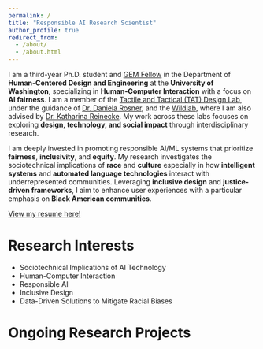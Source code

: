 ```yaml
---
permalink: /
title: "Responsible AI Research Scientist"
author_profile: true
redirect_from: 
  - /about/
  - /about.html
---
```


I am a third-year Ph.D. student and [GEM Fellow](https://www.gemfellowship.org/gem-fellowship-program/) in the Department of **Human-Centered Design and Engineering** at the **University of Washington**, specializing in **Human-Computer Interaction** with a focus on **AI fairness**. I am a member of the [Tactile and Tactical (TAT) Design Lab](https://tat-lab.github.io/), under the guidance of [Dr. Daniela Rosner](https://www.hcde.washington.edu/rosner), and the [Wildlab](https://wildlab.cs.washington.edu/), where I am also advised by [Dr. Katharina Reinecke](https://www.cs.washington.edu/people/faculty/reinecke). My work across these labs focuses on exploring **design, technology, and social impact** through interdisciplinary research.

I am deeply invested in promoting responsible AI/ML systems that prioritize **fairness**, **inclusivity**, and **equity**. My research investigates the sociotechnical implications of **race** and **culture** especially in how **intelligent systems** and **automated language technologies** interact with underrepresented communities. Leveraging **inclusive design** and **justice-driven frameworks**, I aim to enhance user experiences with a particular emphasis on **Black American communities**.

<!--
In addition to my academic pursuits, I serve as a board member of [Acquiring Knowledge for Transcendence](https://www.aktcommunity.org/) and design team lead at [A Vision for Engineering Literacy and Access](http://students.washington.edu/avelauw/index.html), both nonprofit organizations dedicated to supporting underrepresented youth in education. My career goal is to establish a research lab that addresses **social disparities in tech design**, ultimately contributing to **data-driven solutions** that mitigate **racial biases** and amplify **diverse voices** within intelligent systems.
-->

[View my resume here!](http://jeffreybasoah.github.io/files/BasoahJeffreyResume.pdf)

Research Interests
======

- Sociotechnical Implications of AI Technology
- Human-Computer Interaction
- Responsible AI
- Inclusive Design
- Data-Driven Solutions to Mitigate Racial Biases

Ongoing Research Projects
======


